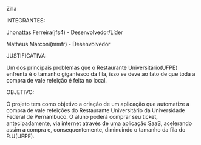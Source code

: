 Zilla

INTEGRANTES:

Jhonattas Ferreira(jfs4) - Desenvolvedor/Líder

Matheus Marconi(mmfr) - Desenvolvedor

JUSTIFICATIVA:

Um dos principais problemas que o Restaurante Universitário(UFPE) enfrenta é o tamanho gigantesco da fila, isso se deve ao fato de que toda a compra de vale refeição é feita no local.

OBJETIVO:

O projeto tem como objetivo a criação de um aplicação que automatize a compra de vale refeições do Restaurante Universitário da Universidade Federal de Pernambuco.
O aluno poderá comprar seu ticket, antecipadamente, via internet através de uma aplicação SaaS, acelerando assim a compra e, consequentemente, diminuindo o tamanho da fila do R.U(UFPE).